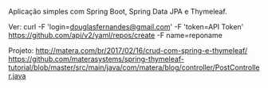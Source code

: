 Aplicação simples com Spring Boot, Spring Data JPA e Thymeleaf.

Ver:
curl -F 'login=douglasfernandes@gmail.com' -F 'token=API Token' https://github.com/api/v2/yaml/repos/create -F name=reponame

Projeto:
http://matera.com/br/2017/02/16/crud-com-spring-e-thymeleaf/
https://github.com/materasystems/spring-thymeleaf-tutorial/blob/master/src/main/java/com/matera/blog/controller/PostController.java



